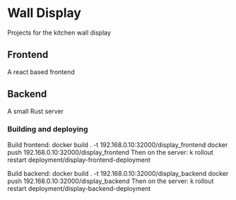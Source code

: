 # Wall Display 
Projects for the kitchen wall display

## Frontend
A react based frontend

## Backend 
A small Rust server

### Building and deploying
Build frontend:
docker build . -t 192.168.0.10:32000/display_frontend
docker push 192.168.0.10:32000/display_frontend
Then on the server:
k rollout restart deployment/display-frontend-deployment

Build backend:
docker build . -t 192.168.0.10:32000/display_backend
docker push 192.168.0.10:32000/display_backend
Then on the server:
k rollout restart deployment/display-backend-deployment